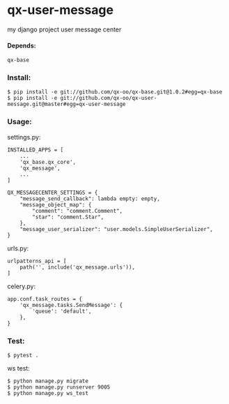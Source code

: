 # qx-user-message

my django project user message center

#### Depends:

    qx-base

### Install:

    $ pip install -e git://github.com/qx-oo/qx-base.git@1.0.2#egg=qx-base
    $ pip install -e git://github.com/qx-oo/qx-user-message.git@master#egg=qx-user-message

### Usage:

settings.py:

    INSTALLED_APPS = [
        ...
        'qx_base.qx_core',
        'qx_message',
        ...
    ]

    QX_MESSAGECENTER_SETTINGS = {
        "message_send_callback": lambda empty: empty,
        "message_object_map": {
            "comment": "comment.Comment",
            "star": "comment.Star",
        },
        "message_user_serializer": "user.models.SimpleUserSerializer",
    }

urls.py:

    urlpatterns_api = [
        path('', include('qx_message.urls')),
    ]

celery.py:

    app.conf.task_routes = {
        'qx_message.tasks.SendMessage': {
            'queue': 'default',
        },
    }

### Test:

    $ pytest .

ws test:

    $ python manage.py migrate
    $ python manage.py runserver 9005
    $ python manage.py ws_test